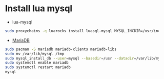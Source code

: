 # Install lua mysql

- lua-mysql

```bash
sudo proxychains -q luarocks install luasql-mysql MYSQL_INCDIR=/usr/include/mysql
```
- [MariaDB](MariaDB.md)

```bash
sudo pacman -S mariadb mariadb-clients mariadb-libs
sudo mv /var/lib/mysql /tmp
sudo mysql_install_db --user=mysql --basedir=/usr --datadir=/var/lib/mysql
sudo systemctl enable mariadb
sudo systemctl restart mariadb
mysql
```
